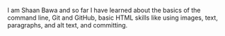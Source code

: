 I am Shaan Bawa and so far I have learned about the basics of the command line, Git 
and GitHub, basic HTML skills like using images, text, paragraphs, and alt text, 
and committing.
